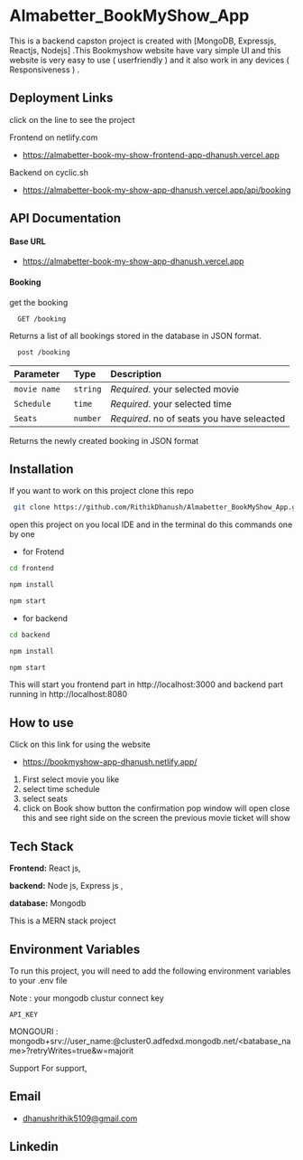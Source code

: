 # Almabetter_BookMyShow_App
This is a backend capston project is created with [MongoDB, Expressjs, Reactjs, Nodejs] .This Bookmyshow website have vary simple UI and this website is very easy to use ( userfriendly ) and it also work in any devices ( Responsiveness ) .

## Deployment Links

click on the line to see the project 

Frontend on netlify.com
 - https://almabetter-book-my-show-frontend-app-dhanush.vercel.app

Backend on cyclic.sh

 - https://almabetter-book-my-show-app-dhanush.vercel.app/api/booking

 ## API Documentation

#### Base URL

- https://almabetter-book-my-show-app-dhanush.vercel.app

#### Booking
get  the booking

```http
  GET /booking
```
Returns a list of all bookings stored in the database in JSON format.

```http
  post /booking
```

| Parameter | Type     | Description                |
| :-------- | :------- | :------------------------- |
| `movie name ` | `string` | *Required*. your selected movie |
| `Schedule ` | `time` | *Required*. your selected time|
| `Seats ` | `number` | *Required*. no of seats you have seleacted|

Returns the newly created booking in JSON format


## Installation

If you want to work on this project clone this repo 
```bash
 git clone https://github.com/RithikDhanush/Almabetter_BookMyShow_App.git
```

open this project on you local IDE  and in the terminal do this commands one by one 
 - for Frotend
```bash
cd frontend

npm install

npm start
```
 - for backend 
 ```bash
cd backend

npm install

npm start 
 ```
 This will start you frontend part in http://localhost:3000 and backend part running in http://localhost:8080 

    
## How to use

Click on this link for using the website
 - https://bookmyshow-app-dhanush.netlify.app/
 1) First select movie you like 
 2) select time schedule 
 3) select seats
 4) click on Book show button the confirmation pop window will open close this and see right side on the screen the previous movie ticket will show 
 


## Tech Stack

**Frontend:** React js, 

**backend:** Node js, Express js , 

**database:** Mongodb

This is a MERN stack project  


## Environment Variables

To run this project, you will need to add the following environment variables to your .env file

Note : your mongodb clustur connect key 

`API_KEY`

 MONGOURI : mongodb+srv://user_name:<password>@cluster0.adfedxd.mongodb.net/<batabase_name>?retryWrites=true&w=majorit

Support
For support, 
## Email
- dhanushrithik5109@gmail.com
  
## Linkedin
